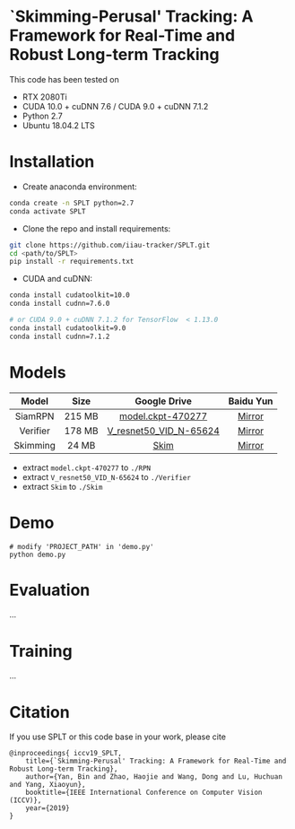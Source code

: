 # `Skimming-Perusal' Tracking: A Framework for Real-Time and Robust Long-term Tracking

This code has been tested on 
- RTX 2080Ti
- CUDA 10.0 + cuDNN 7.6 / CUDA 9.0 + cuDNN 7.1.2
- Python 2.7
- Ubuntu 18.04.2 LTS

# Installation
- Create anaconda environment:
```bash
conda create -n SPLT python=2.7
conda activate SPLT
```

- Clone the repo and install requirements:
```bash
git clone https://github.com/iiau-tracker/SPLT.git
cd <path/to/SPLT>
pip install -r requirements.txt
```

- CUDA and cuDNN:
```bash
conda install cudatoolkit=10.0
conda install cudnn=7.6.0

# or CUDA 9.0 + cuDNN 7.1.2 for TensorFlow  < 1.13.0
conda install cudatoolkit=9.0
conda install cudnn=7.1.2
```

# Models
| Model | Size | Google Drive  | Baidu Yun |
|:-----:|:----:|:-------------:|:---------:|
| SiamRPN | 215 MB | [model.ckpt-470277](https://drive.google.com/open?id=1t-rJSHWGgm_9VfqzZaLfhN5XZ8dotXSb)  | [Mirror]() |
| Verifier | 178 MB | [V_resnet50_VID_N-65624](https://drive.google.com/open?id=1jsGkEUinQwvotwWJzsMzXNaHOYkJrPeh)  | [Mirror]() |
| Skimming | 24 MB | [Skim](https://drive.google.com/open?id=10kqcAPw19fBLnoW4O0qQMUOAm7YgpWsg)  | [Mirror]() |

- extract `model.ckpt-470277` to `./RPN`
- extract `V_resnet50_VID_N-65624` to `./Verifier`
- extract `Skim` to `./Skim`

# Demo
```
# modify 'PROJECT_PATH' in 'demo.py' 
python demo.py
```

# Evaluation
...
# Training
...

# Citation
If you use SPLT or this code base in your work, please cite
```
@inproceedings{ iccv19_SPLT,
    title={`Skimming-Perusal' Tracking: A Framework for Real-Time and Robust Long-term Tracking},
    author={Yan, Bin and Zhao, Haojie and Wang, Dong and Lu, Huchuan and Yang, Xiaoyun},
    booktitle={IEEE International Conference on Computer Vision (ICCV)},
    year={2019}
}
```